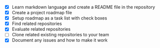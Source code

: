 - [X] Learn markdown language and create a README file in the repository
- [X] Create a project roadmap file
- [X] Setup roadmap as a task list with check boxes
- [X] Find related repositories
- [X] Evaluate related repositories
- [ ] Clone related existing repositories to your team
- [X] Document any issues and how to make it work

